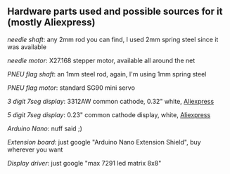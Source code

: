 ## Hardware parts used and possible sources for it (mostly Aliexpress)

_needle shaft_: any 2mm rod you can find, I used 2mm spring steel since it was available

_needle motor_: X27.168 stepper motor, available all around the net

_PNEU flag shaft_: an 1mm steel rod, again, I'm using 1mm spring steel

_PNEU flag motor_: standard SG90 mini servo

_3 digit 7seg display_: 3312AW common cathode, 0.32" white, [Aliexpress](https://www.aliexpress.com/item/1005003689467554.html)

_5 digit 7seg display_: 0.23" common cathode display, white, [Aliexpress](https://www.aliexpress.com/item/1005003747393244.html)

_Arduino Nano_: nuff said ;)

_Extension board_: just google "Arduino Nano Extension Shield", buy wherever you want

_Display driver_: just google "max 7291 led matrix 8x8"


